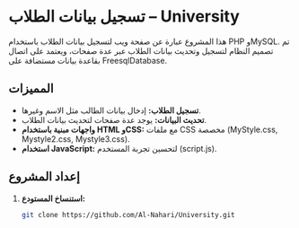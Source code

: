 #  تسجيل بيانات الطلاب – University

هذا المشروع عبارة عن صفحة ويب لتسجيل بيانات الطلاب باستخدام PHP وMySQL. تم تصميم النظام لتسجيل وتحديث بيانات الطلاب عبر عدة صفحات، ويعتمد على اتصال بقاعدة بيانات مستضافة على FreesqlDatabase.

## المميزات

- **تسجيل الطلاب:** إدخال بيانات الطالب مثل الاسم وغيرها.
- **تحديث البيانات:** يوجد عدة صفحات لتحديث بيانات الطلاب.
- **واجهات مبنية باستخدام HTML وCSS:** مع ملفات CSS مخصصة (MyStyle.css, Mystyle2.css, Mystyle3.css).
- **استخدام JavaScript:** لتحسين تجربة المستخدم (script.js).

## إعداد المشروع

1. **استنساخ المستودع:**
   ```bash
   git clone https://github.com/Al-Nahari/University.git
